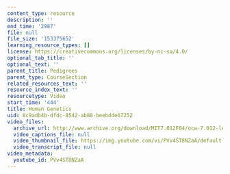 ```yaml
---
content_type: resource
description: ''
end_time: '2987'
file: null
file_size: '153375652'
learning_resource_types: []
license: https://creativecommons.org/licenses/by-nc-sa/4.0/
optional_tab_title: ''
optional_text: ''
parent_title: Pedigrees
parent_type: CourseSection
related_resources_text: ''
resource_index_text: ''
resourcetype: Video
start_time: '444'
title: Human Genetics
uid: 8c9adb4b-dfdc-8542-ab88-beebdde67252
video_files:
  archive_url: http://www.archive.org/download/MIT7.012F04/ocw-7.012-lec9-27sep2004-220k.mp4
  video_captions_file: null
  video_thumbnail_file: https://img.youtube.com/vi/PVv4ST8NZaA/default.jpg
  video_transcript_file: null
video_metadata:
  youtube_id: PVv4ST8NZaA
---
```

